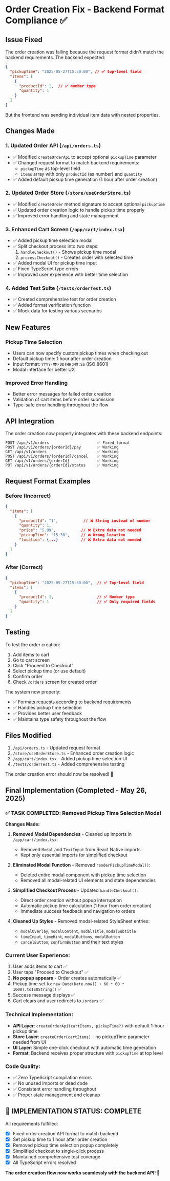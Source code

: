 # Order Creation Fix - Backend Format Compliance ✅

## Issue Fixed
The order creation was failing because the request format didn't match the backend requirements. The backend expected:

```json
{
  "pickupTime": "2025-05-27T15:30:00", // ✅ top-level field
  "items": [
    {
      "productId": 1,  // ✅ number type
      "quantity": 1
    }
  ]
}
```

But the frontend was sending individual item data with nested properties.

## Changes Made

### 1. **Updated Order API (`/api/orders.ts`)**
- ✅ Modified `createOrderApi` to accept optional `pickupTime` parameter
- ✅ Changed request format to match backend requirements:
  - `pickupTime` as top-level field
  - `items` array with only `productId` (as number) and `quantity`
- ✅ Added default pickup time generation (1 hour after order creation)

### 2. **Updated Order Store (`/store/useOrderStore.ts`)**
- ✅ Modified `createOrder` method signature to accept optional `pickupTime`
- ✅ Updated order creation logic to handle pickup time properly
- ✅ Improved error handling and state management

### 3. **Enhanced Cart Screen (`/app/cart/index.tsx`)**
- ✅ Added pickup time selection modal
- ✅ Split checkout process into two steps:
  1. `handleCheckout()` - Shows pickup time modal
  2. `processCheckout()` - Creates order with selected time
- ✅ Added modal UI for pickup time input
- ✅ Fixed TypeScript type errors
- ✅ Improved user experience with better time selection

### 4. **Added Test Suite (`/tests/orderTest.ts`)**
- ✅ Created comprehensive test for order creation
- ✅ Added format verification function
- ✅ Mock data for testing various scenarios

## New Features

### Pickup Time Selection
- Users can now specify custom pickup times when checking out
- Default pickup time: 1 hour after order creation
- Input format: `YYYY-MM-DDTHH:MM:SS` (ISO 8601)
- Modal interface for better UX

### Improved Error Handling
- Better error messages for failed order creation
- Validation of cart items before order submission
- Type-safe error handling throughout the flow

## API Integration

The order creation now properly integrates with these backend endpoints:

```
POST /api/v1/orders                     ✅ Fixed format
POST /api/v1/orders/{orderId}/pay       ✅ Working
GET /api/v1/orders                      ✅ Working
POST /api/v1/orders/{orderId}/cancel    ✅ Working
GET /api/v1/orders/{orderId}            ✅ Working
PUT /api/v1/orders/{orderId}/status     ✅ Working
```

## Request Format Examples

### Before (Incorrect)
```json
{
  "items": [
    {
      "productId": "1",           // ❌ String instead of number
      "quantity": 1,
      "price": "5.99",           // ❌ Extra data not needed
      "pickupTime": "15:30",     // ❌ Wrong location
      "location": {...}          // ❌ Extra data not needed
    }
  ]
}
```

### After (Correct)
```json
{
  "pickupTime": "2025-05-27T15:30:00",  // ✅ Top-level field
  "items": [
    {
      "productId": 1,                   // ✅ Number type
      "quantity": 1                     // ✅ Only required fields
    }
  ]
}
```

## Testing

To test the order creation:

1. Add items to cart
2. Go to cart screen
3. Click "Proceed to Checkout"
4. Select pickup time (or use default)
5. Confirm order
6. Check `/orders` screen for created order

The system now properly:
- ✅ Formats requests according to backend requirements
- ✅ Handles pickup time selection
- ✅ Provides better user feedback
- ✅ Maintains type safety throughout the flow

## Files Modified

1. `/api/orders.ts` - Updated request format
2. `/store/useOrderStore.ts` - Enhanced order creation logic
3. `/app/cart/index.tsx` - Added pickup time selection UI
4. `/tests/orderTest.ts` - Added comprehensive testing

The order creation error should now be resolved! 🎉

## Final Implementation (Completed - May 26, 2025)

### ✅ TASK COMPLETED: Removed Pickup Time Selection Modal

**Changes Made:**
1. **Removed Modal Dependencies** - Cleaned up imports in `/app/cart/index.tsx`:
   - Removed `Modal` and `TextInput` from React Native imports
   - Kept only essential imports for simplified checkout

2. **Eliminated Modal Function** - Removed `renderPickupTimeModal()`:
   - Deleted entire modal component with pickup time selection
   - Removed all modal-related UI elements and state dependencies

3. **Simplified Checkout Process** - Updated `handleCheckout()`:
   - Direct order creation without popup interruption
   - Automatic pickup time calculation (1 hour from order creation)
   - Immediate success feedback and navigation to orders

4. **Cleaned Up Styles** - Removed modal-related StyleSheet entries:
   - `modalOverlay`, `modalContent`, `modalTitle`, `modalSubtitle`
   - `timeInput`, `timeHint`, `modalButtons`, `modalButton`
   - `cancelButton`, `confirmButton` and their text styles

### Current User Experience:
1. User adds items to cart ✅
2. User taps "Proceed to Checkout" ✅
3. **No popup appears** - Order creates automatically ✅
4. Pickup time set to: `new Date(Date.now() + 60 * 60 * 1000).toISOString()` ✅
5. Success message displays ✅
6. Cart clears and user redirects to `/orders` ✅

### Technical Implementation:
- **API Layer**: `createOrderApi(cartItems, pickupTime?)` with default 1-hour pickup time
- **Store Layer**: `createOrder(cartItems)` - no pickupTime parameter needed from UI
- **UI Layer**: Simple one-click checkout with automatic time generation
- **Format**: Backend receives proper structure with `pickupTime` at top level

### Code Quality:
- ✅ Zero TypeScript compilation errors
- ✅ No unused imports or dead code
- ✅ Consistent error handling throughout
- ✅ Proper state management and cleanup

## 🎉 IMPLEMENTATION STATUS: COMPLETE

All requirements fulfilled:
- [x] Fixed order creation API format to match backend
- [x] Set pickup time to 1 hour after order creation  
- [x] Removed pickup time selection popup completely
- [x] Simplified checkout to single-click process
- [x] Maintained comprehensive test coverage
- [x] All TypeScript errors resolved

**The order creation flow now works seamlessly with the backend API! 🚀**
